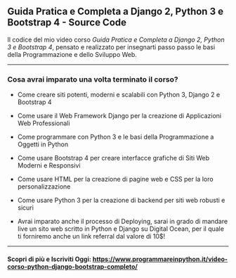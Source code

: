## Guida Pratica e Completa a Django 2, Python 3 e Bootstrap 4 - Source Code

Il codice del mio video corso *Guida Pratica e Completa a Django 2, Python 3 e Bootstrap 4*, pensato e realizzato per insegnarti 
passo passo le basi della Programmazione e dello Sviluppo Web.

<hr>

### Cosa avrai imparato una volta terminato il corso?

+ Come creare siti potenti, moderni e scalabili con Python 3, Django 2 e Bootstrap 4

+ Come usare il Web Framework Django per la creazione di Applicazioni Web Professionali

+ Come programmare con Python 3 e le basi della Programmazione a Oggetti in Python

+ Come usare Bootstrap 4 per creare interfacce grafiche di Siti Web Moderni e Responsivi

+ Come usare HTML per la creazione di pagine web e CSS per la loro personalizzazione

+ Come usare Python 3 per la creazione di backend per siti web robusti e sicuri

+ Avrai imparato anche il processo di Deploying, sarai in grado di mandare live un sito web scritto in Python e Django su Digital Ocean, per il quale ti forniremo anche un link referral dal valore di 10$!

<hr>

#### Scopri di più e Iscriviti Oggi: https://www.programmareinpython.it/video-corso-python-django-bootstrap-completo/
